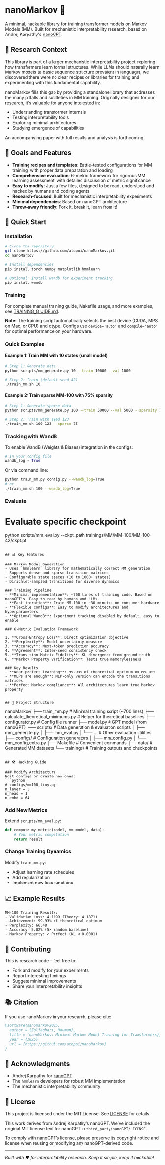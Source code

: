 # nanoMarkov 🎲

A minimal, hackable library for training transformer models on Markov Models (MM). Built for mechanistic interpretability research, based on Andrej Karpathy's [nanoGPT](https://github.com/karpathy/nanoGPT).


## 🔬 Research Context

This library is part of a larger mechanistic interpretability project exploring how transformers learn formal structures. While LLMs should naturally learn Markov models (a basic sequence structure prevalent in language), we discovered there were no clear recipes or libraries for training and experimenting with this fundamental capability.

nanoMarkov fills this gap by providing a standalone library that addresses the many pitfalls and subtleties in MM training. Originally designed for our research, it's valuable for anyone interested in:

- Understanding transformer internals 
- Testing interpretability tools
- Exploring minimal architectures
- Studying emergence of capabilities

An accompanying paper with full results and analysis is forthcoming.

## 🎯 Goals and Features

- **Training recipes and templates**: Battle-tested configurations for MM training, with proper data preparation and loading
- **Comprehensive evaluation**: 6-metric framework for rigorous MM learning assessment, with detailed discussion of metric significance
- **Easy to modify**: Just a few files, designed to be read, understood and hacked by humans and coding agents
- **Research-focused**: Built for mechanistic interpretability experiments
- **Minimal dependencies**: Based on nanoGPT architecture
- **Throw-away friendly**: Fork it, break it, learn from it!


## 🚀 Quick Start

### Installation

```bash
# Clone the repository
git clone https://github.com/atopoi/nanoMarkov.git
cd nanoMarkov

# Install dependencies
pip install torch numpy matplotlib hmmlearn

# Optional: Install wandb for experiment tracking
pip install wandb
```

### Training

For complete manual training guide, Makefile usage, and more examples, see [TRAINING_G UIDE.md](TRAINING_GUIDE.md).

**Note:** The training script automatically selects the best device (CUDA, MPS on Mac, or CPU) and dtype. Configs use `device='auto'` and `compile='auto'` for optimal performance on your hardware.

### Quick Examples

#### Example 1: Train MM with 10 states (small model)
```bash
# Step 1: Generate data
python scripts/mm_generate.py 10 --train 10000 --val 1000

# Step 2: Train (default seed 42)
./train_mm.sh 10
```

#### Example 2: Train sparse MM-100 with 75% sparsity
```bash
# Step 1: Generate sparse data
python scripts/mm_generate.py 100 --train 50000 --val 5000 --sparsity 75

# Step 2: Train with seed 123
./train_mm.sh 100 123 --sparse 75
```


### Tracking with WandB

To enable WandB (Weights & Biases) integration in the configs:

```python
# In your config file
wandb_log = True
```

Or via command line:
```bash
python train_mm.py config.py --wandb_log=True
# or
./train_mm.sh 100 --wandb_log=True
```

### Evaluate

# Evaluate specific checkpoint
python scripts/mm_eval.py --ckpt_path trainings/MM/MM-100/MM-100-42/ckpt.pt
```

## 📊 Key Features

### Markov Model Generation
- Uses `hmmlearn` library for mathematically correct MM generation
- Supports dense and sparse transition matrices
- Configurable state spaces (10 to 1000+ states)
- Dirichlet-sampled transitions for diverse dynamics

### Training Pipeline
- **Minimal implementation**: ~700 lines of training code. Based on nanoGPT's. Easy to read by humans and LLMs.
- **Fast iteration**: Train MM-100 in ~30 minutes on consumer hardware
- **Flexible configs**: Easy to modify architectures and hyperparameters
- **Optional WandB**: Experiment tracking disabled by default, easy to enable

### 6-Metric Evaluation Framework

1. **Cross-Entropy Loss**: Direct optimization objective
2. **Perplexity**: Model uncertainty measure
3. **Accuracy**: Next-token prediction accuracy
4. **Agreement**: Inter-seed consistency check
5. **Transition Matrix Fidelity**: KL divergence from ground truth
6. **Markov Property Verification**: Tests true memorylessness

### Key Results
- **Near-perfect learning**: 99.93% of theoretical optimum on MM-100
- **MLPs are enough**: MLP-only version can encode the transitions matrices
- **Perfect Markov compliance**: All architectures learn true Markov property


## 📁 Project Structure

```
nanoMarkov/
├── train_mm.py                       # Minimal training script (~700 lines)
├── calculate_theoretical_minimums.py # Helper for theoretical baselines
├── configurator.py                   # Config file runner
├── model.py                          # GPT model (from nanoGPT)
├── scripts/                          # Data generation & evaluation scripts
│   ├── mm_generate.py
│   ├── mm_eval.py
│   └── …                             # Other evaluation utilities
├── configs/                          # Configuration generators
│   ├── mm_config.py
│   └── mm_config_extra.py
├── Makefile                          # Convenient commands
├── data/                             # Generated MM datasets
└── trainings/                        # Training outputs and checkpoints
```

## 🛠️ Hacking Guide

### Modify Architecture
Edit configs or create new ones:
```python
# configs/mm100_tiny.py
n_layer = 1
n_head = 1
n_embd = 64
```

### Add New Metrics
Extend `scripts/mm_eval.py`:
```python
def compute_my_metric(model, mm_model, data):
    # Your metric computation
    return result
```

### Change Training Dynamics
Modify `train_mm.py`:
- Adjust learning rate schedules
- Add regularization
- Implement new loss functions

## 📈 Example Results

```
MM-100 Training Results:
- Validation Loss: 4.1899 (Theory: 4.1871)
- Achievement: 99.93% of theoretical optimum
- Perplexity: 66.48
- Accuracy: 5.02% (5× random baseline)
- Markov Property: ✓ Perfect (KL < 0.0001)
```

## 🤝 Contributing

This is research code - feel free to:
- Fork and modify for your experiments
- Report interesting findings
- Suggest minimal improvements
- Share your interpretability insights

## 📚 Citation

If you use nanoMarkov in your research, please cite:
```bibtex
@software{nanomarkov2025,
  author = {Zolfaghari, Houman},
  title = {nanoMarkov: Minimal Markov Model Training for Transformers},
  year = {2025},
  url = {https://github.com/atopoi/nanoMarkov}
}
```

## 🙏 Acknowledgments

- Andrej Karpathy for [nanoGPT](https://github.com/karpathy/nanoGPT)
- The `hmmlearn` developers for robust MM implementation
- The mechanistic interpretability community

## 📄 License

This project is licensed under the MIT License. See [LICENSE](LICENSE) for details.

This work derives from Andrej Karpathy’s nanoGPT. We’ve included the original MIT license text
for nanoGPT in `third_party/nanoGPT/LICENSE`.

To comply with nanoGPT’s license, please preserve its copyright notice and
license when reusing or modifying any nanoGPT-derived code.

---

*Built with ❤️ for interpretability research. Keep it simple, keep it hackable!*

